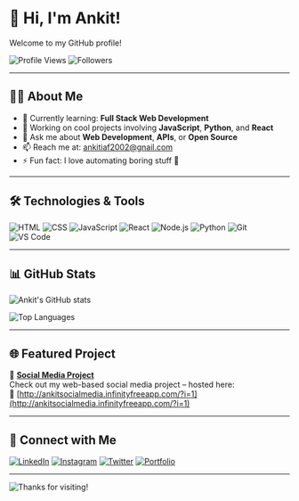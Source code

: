 # 👋 Hi, I'm Ankit!

Welcome to my GitHub profile!

![Profile Views](https://komarev.com/ghpvc/?username=ankit8362&color=blueviolet&style=flat-square)
![Followers](https://img.shields.io/github/followers/ankit8362?label=Follow&style=social)

---

## 🧑‍💻 About Me

- 🌱 Currently learning: **Full Stack Web Development**
- 🔭 Working on cool projects involving **JavaScript**, **Python**, and **React**
- 💬 Ask me about **Web Development**, **APIs**, or **Open Source**
- 📫 Reach me at: [ankitiaf2002@gnail.com](mailto:ankitiaf2002@gmail.com)
- ⚡ Fun fact: I love automating boring stuff 🤖

---

## 🛠️ Technologies & Tools

![HTML](https://img.shields.io/badge/-HTML5-orange?style=flat-square&logo=html5&logoColor=white)
![CSS](https://img.shields.io/badge/-CSS3-blue?style=flat-square&logo=css3)
![JavaScript](https://img.shields.io/badge/-JavaScript-yellow?style=flat-square&logo=javascript)
![React](https://img.shields.io/badge/-React-black?style=flat-square&logo=react)
![Node.js](https://img.shields.io/badge/-Node.js-green?style=flat-square&logo=node.js)
![Python](https://img.shields.io/badge/-Python-black?style=flat-square&logo=python)
![Git](https://img.shields.io/badge/-Git-orange?style=flat-square&logo=git)
![VS Code](https://img.shields.io/badge/-VS%20Code-007ACC?style=flat-square&logo=visual-studio-code)

---

## 📊 GitHub Stats

![Ankit's GitHub stats](https://github-readme-stats.vercel.app/api?username=ankit8362&show_icons=true&theme=radical)

![Top Languages](https://github-readme-stats.vercel.app/api/top-langs/?username=ankit8362&layout=compact&theme=radical)

---

## 🌐 Featured Project

🚀 **[Social Media Project](https://github.com/ankit938/social_media_project_webkul?tab=readme-ov-file)**  
Check out my web-based social media project – hosted here:  
🔗 [http://ankitsocialmedia.infinityfreeapp.com/?i=1](http://ankitsocialmedia.infinityfreeapp.com/?i=1)

---

## 🔗 Connect with Me

[![LinkedIn](https://img.shields.io/badge/-LinkedIn-0A66C2?style=flat-square&logo=linkedin&logoColor=white)](https://linkedin.com/in/yourlinkedin)
[![Instagram](https://img.shields.io/badge/-Instagram-E4405F?style=flat-square&logo=instagram&logoColor=white)](https://instagram.com/ankitiaf2002/)
[![Twitter](https://img.shields.io/badge/-Twitter-1DA1F2?style=flat-square&logo=twitter&logoColor=white)](https://twitter.com/yourtwitter)
[![Portfolio](https://img.shields.io/badge/-Website-black?style=flat-square&logo=firefox&logoColor=white)](http://ankitsocialmedia.infinityfreeapp.com/?i=1)

---

![Thanks for visiting!](https://raw.githubusercontent.com/ankit8362/ankit8362/main/assets/wave.svg)
